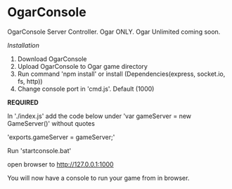# OgarConsole

OgarConsole Server Controller.
Ogar ONLY. Ogar Unlimited coming soon.

*Installation*

1. Download OgarConsole
2. Upload OgarConsole to Ogar game directory
3. Run command 'npm install' or install (Dependencies(express, socket.io, fs, http))
4. Change console port in 'cmd.js'. Default (1000)

**REQUIRED**

In './index.js' add the code below under 'var gameServer = new GameServer()' without quotes

'exports.gameServer = gameServer;'

Run 'startconsole.bat'

open browser to http://127.0.0.1:1000

You will now have a console to run your game from in browser.
